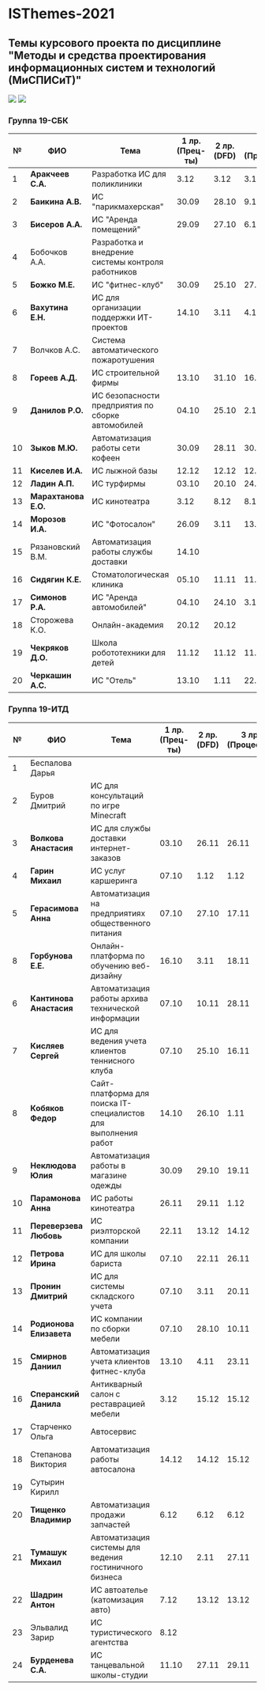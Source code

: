 # ISThemes-2021
## Темы курсового проекта по дисциплине "Методы и средства проектирования информационных систем и технологий (МиСПИСиТ)"

<img src="https://img.shields.io/github/commit-activity/m/nntu-cs/ISThemes-2021?color=lime&style=for-the-badge">
<img src="https://img.shields.io/github/last-commit/nntu-cs/ISThemes-2021?color=darkgreen&style=for-the-badge">

### Группа 19-СБК

|№ |  ФИО |	Тема	 | 1 лр. (Прец-ты) | 2 лр. (DFD)  | 3 лр. (Процессы) | 4 лр. (Модели данных) | 5 лр. (Метрики) | ПЗ на проверку | Оценка |
|--|-------------------------|----------------------------------------------------|-------|-------|----------|-------|-------|--------|-------|
|1 |  **Аракчеев С.А.**      | Разработка ИС для поликлиники                      | 3.12  | 3.12  |  3.12    | 13.12 | 13.12 | `15.12` |
|2 |  **Баикина А.В.**       | ИС "парикмахерская"                                | 30.09 | 28.10 |  9.11    | 15.11 | 26.11 | `09.12` | **5** |
|3 |  **Бисеров А.А.**       | ИС "Аренда помещений"                              | 29.09 | 27.10 |  6.11    | 18.11 | 28.11 | `04.12` |
|4 |  Бобочков А.А.          | Разработка и внедрение системы контроля работников |       |       |          |          
|5 |  **Божко М.Е.**         | ИС "фитнес-клуб"                                   | 30.09 | 25.10 |  27.10   | 12.11 | 27.11 | `12.12` | **5** |
|6 |  **Вахутина Е.Н.**      | ИС для организации поддержки ИТ-проектов           | 14.10 | 3.11  |  4.11    | 26.11 | 30.11 | `14.12` |
|7 |  Волчков А.С.           | Система автоматического пожаротушения              |       |       |          |       
|8 |  **Гореев А.Д.**        | ИС строительной фирмы                              | 13.10 | 31.10 |  16.11   | 24.11 | 28.11 | `09.12` |
|9 |  **Данилов Р.О.**       | ИС безопасности предприятия по сборке автомобилей  | 04.10 | 25.10 |  2.11    | 11.11 | 27.11 | `10.12` |
|10|  **Зыков М.Ю.**         | Автоматизация работы сети кофеен                   | 30.09 | 28.11 |  30.11   | 30.11 | 30.11 | `14.12` |
|11|  **Киселев И.А.**       | ИС лыжной базы                                     | 12.12 | 12.12 |  12.12   | 13.12 | 15.12 | `15.12` |
|12|  **Ладин А.П.**         | ИС турфирмы                                        | 03.10 | 20.10 | 24.10    | 23.11 | 25.11 | `03.12` | **5** |
|13|  **Марахтанова Е.О.**   | ИС кинотеатра                                      | 3.12  | 8.12  | 8.12     | 15.12 | 15.12 | `16.12` |
|14|  **Морозов И.А.**       | ИС "Фотосалон"                                     | 26.09 | 3.11  | 13.11    | 24.11 | 28.11 | `13.12` |
|15|  Рязановский В.М.       | Автоматизация работы службы доставки               | 14.10 | |          |
|16|  **Сидягин К.Е.**       | Стоматологическая клиника                          | 05.10 | 11.11 |  11.11   | 19.11 | 29.11 | `08.12` |
|17|  **Симонов Р.А.**       | ИС "Аренда автомобилей"                            | 04.10 | 24.10 | 3.11     | 16.11 | 28.11 | `04.12` |
|18|  Сторожева К.О.         | Онлайн-академия                                    | 20.12 | 20.12 |          |
|19|  **Чекряков Д.О.**      | Школа робототехники для детей                      | 11.12 | 11.12 | 11.12 | 14.12 | 14.12 | `14.12` |
|20|  **Черкашин А.С.**      | ИС "Отель"                                         | 13.10 | 1.11       |  22.11        | 2.12  | 30.11 | `12.12` |

### Группа 19-ИТД

|№ |      ФИО            |	Тема	| 1 лр. (Прец-ты) | 2 лр. (DFD) | 3 лр. (Процессы) | 4 лр. (Модели данных) | 5 лр. (Метрики) | ПЗ на проверку | Оценка |
|--|---------------------|--------|-----------------|-------------|------------------|-----------------------|-----------------|----------------|-------|
|1 |  Беспалова Дарья           |  | | |
|2 |  Буров Дмитрий             | ИС для консультаций по игре Minecraft                 | | |
|3 |  **Волкова Анастасия**     | ИС для службы доставки интернет-заказов               | 03.10 | 26.11 | 26.11 | 29.11 | 30.11 | `8.12` |
|4 |  **Гарин Михаил**          | ИС услуг каршеринга                                   | 07.10 | 1.12 | 1.12 | 13.12 | 13.12 | `15.12` |
|5 |  **Герасимова Анна**       | Автоматизация на предприятиях общественного питания   | 07.10 | 27.10 | 17.11 | 27.11 | 29.11 | `10.12` |
|8 |  **Горбунова Е.Е.**        | Онлайн-платформа по обучению веб-дизайну              | 16.10 | 3.11| 18.11 | 13.12 | 13.12 | `13.12` |
|6 |  **Кантинова Анастасия**   | Автоматизация работы архива технической информации               | 07.10  | 10.11 | 28.11 | 1.12 | 1.12 | `12.12` |
|7 |  **Кисляев Сергей**        | ИС для ведения учета клиентов теннисного клуба                   | 07.10 | 25.10  | 16.11 | 24.11 | 29.11 | `8.12` |
|8 |  **Кобяков Федор**         | Сайт-платформа для поиска IT-специалистов для выполнения работ   | 14.10 | 26.10 | 1.11 | 15.11 |   29.11 |  `11.12` |      
|9 |  **Неклюдова Юлия**        | Автоматизация работы в магазине одежды                           | 30.09  | 29.10 | 19.11 | 29.11 | 29.11 | `16.12` |
|10|  **Парамонова Анна**       | ИС работы кинотеатра                                             |  26.11    | 29.11 | 1.12 | 9.12 | 14.12 | `17.12` |
|11|  **Переверзева Любовь**    | ИС риэлторской компании                                          | 22.11 | 13.12 | 14.12 | 14.12 | 14.12 | `15.12` |
|12|  **Петрова Ирина**         | ИС для школы бариста                                             |  07.10   | 22.11 | 26.11 | 28.11 | 29.11 | `7.12` |
|13|  **Пронин Дмитрий**        | ИС для системы складского учета                                  | 07.10 | 3.11| 20.11 | 20.11 | 29.11 | `14.12` |
|14|  **Родионова Елизавета**   | ИС компании по сборки мебели                                     | 07.10 | 28.10| 10.11 | 18.11 | 22.11 | `6.12` |
|15|  **Смирнов Даниил**        | Автоматизация учета клиентов фитнес-клуба                        | 13.10| 4.11| 23.11 | 29.11 | 30.11 | `11.12` |
|16|  **Сперанский Данила**     | Антикварный салон с реставрацией мебели                          | 3.12 | 15.12| 15.12 | 15.12 | 15.12 | `21.12` |
|17|  Старченко Ольга           | Автосервис | | |
|18|  Степанова Виктория        | Автоматизация работы автосалона                                  | 14.12| 14.12 | 15.12 | 
|19|  Сутырин Кирилл            |  | | |
|20|  **Тищенко Владимир**      | Автоматизация продажи запчастей | 6.12 | 6.12 | 6.12 | 13.12 | 13.12 | `14.12` |
|21|  **Тумашук Михаил**        |  Автоматизация системы для ведения гостиничного бизнеса  | 12.10 | 2.11 | 27.11 | 2.12 | 6.12 | `12.12` | **5** |
|22|  **Шадрин Антон**          | ИС автоателье (катомизация авто) | 7.12 | 13.12 | 13.12 | 14.12 | 14.12 | `14.12` |
|23|  Эльвалид Зарир            |  ИС туристического агентства| 8.12 |
|24|  **Бурденева С.А.**        | ИС танцевальной школы-студии | 11.10 | 27.11 | 29.11 | 11.12 | 11.12 | `14.12` |
